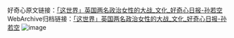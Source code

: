好奇心原文链接：[「这世界」英国两名政治女性的大战_文化_好奇心日报-孙若空](https://www.qdaily.com/articles/1983.html)
WebArchive归档链接：[「这世界」英国两名政治女性的大战_文化_好奇心日报-孙若空](http://web.archive.org/web/20190623150127/https://www.qdaily.com/articles/1983.html)
![image](http://ww3.sinaimg.cn/large/007d5XDply1g3v4lkm08bj30u02s67wh)